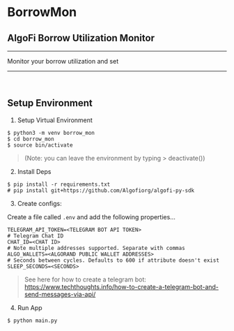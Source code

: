 # BorrowMon

## AlgoFi Borrow Utilization Monitor

---

Monitor your borrow utilization and set

---

&nbsp;

## Setup Environment

1. Setup Virtual Environment

```
$ python3 -m venv borrow_mon
$ cd borrow_mon
$ source bin/activate
```

> (Note: you can leave the environment by typing > deactivate())

2. Install Deps

```
$ pip install -r requirements.txt
# pip install git+https://github.com/Algofiorg/algofi-py-sdk
```

3. Create configs:

Create a file called `.env` and add the following properties...

```
TELEGRAM_API_TOKEN=<TELEGRAM BOT API TOKEN>
# Telegram Chat ID
CHAT_ID=<CHAT ID>
# Note multiple addresses supported. Separate with commas
ALGO_WALLETS=<ALGORAND PUBLIC WALLET ADDRESSES>
# Seconds between cycles. Defaults to 600 if attribute doesn't exist
SLEEP_SECONDS=<SECONDS>
```

> See here for how to create a telegram bot: https://www.techthoughts.info/how-to-create-a-telegram-bot-and-send-messages-via-api/

4. Run App

```
$ python main.py
```
